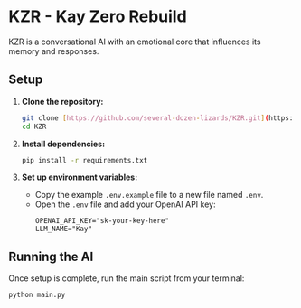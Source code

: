 # KZR - Kay Zero Rebuild

KZR is a conversational AI with an emotional core that influences its memory and responses.

## Setup

1.  **Clone the repository:**
    ```bash
    git clone [https://github.com/several-dozen-lizards/KZR.git](https://github.com/several-dozen-lizards/KZR.git)
    cd KZR
    ```

2.  **Install dependencies:**
    ```bash
    pip install -r requirements.txt
    ```

3.  **Set up environment variables:**
    -   Copy the example `.env.example` file to a new file named `.env`.
    -   Open the `.env` file and add your OpenAI API key:
        ```
        OPENAI_API_KEY="sk-your-key-here"
        LLM_NAME="Kay"
        ```

## Running the AI

Once setup is complete, run the main script from your terminal:
```bash
python main.py

